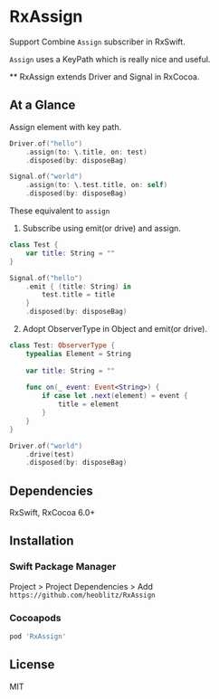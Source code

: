 # RxAssign

Support Combine `Assign` subscriber in RxSwift.

`Assign` uses a KeyPath which is really nice and useful.

** RxAssign extends Driver and Signal in RxCocoa.

## At a Glance

Assign element with key path.
```swift
Driver.of("hello")
    .assign(to: \.title, on: test)
    .disposed(by: disposeBag)
```

```swift
Signal.of("world")
    .assign(to: \.test.title, on: self)
    .disposed(by: disposeBag)
```

These equivalent to `assign`
1. Subscribe using emit(or drive) and assign.
```swift
class Test {
    var title: String = ""
}

Signal.of("hello")
    .emit { (title: String) in
        test.title = title
    }
    .disposed(by: disposeBag)
```

2. Adopt ObserverType in Object and emit(or drive).
```swift
class Test: ObserverType {
    typealias Element = String
    
    var title: String = ""
    
    func on(_ event: Event<String>) {
        if case let .next(element) = event {
            title = element
        }
    }
}

Driver.of("world")
    .drive(test)
    .disposed(by: disposeBag)
```

## Dependencies
RxSwift, RxCocoa 6.0+ 

## Installation <a id="Installation"></a>

### Swift Package Manager
Project > Project Dependencies > Add &nbsp; `https://github.com/heoblitz/RxAssign`  

### Cocoapods
```ruby
pod 'RxAssign'
```

## License
MIT
